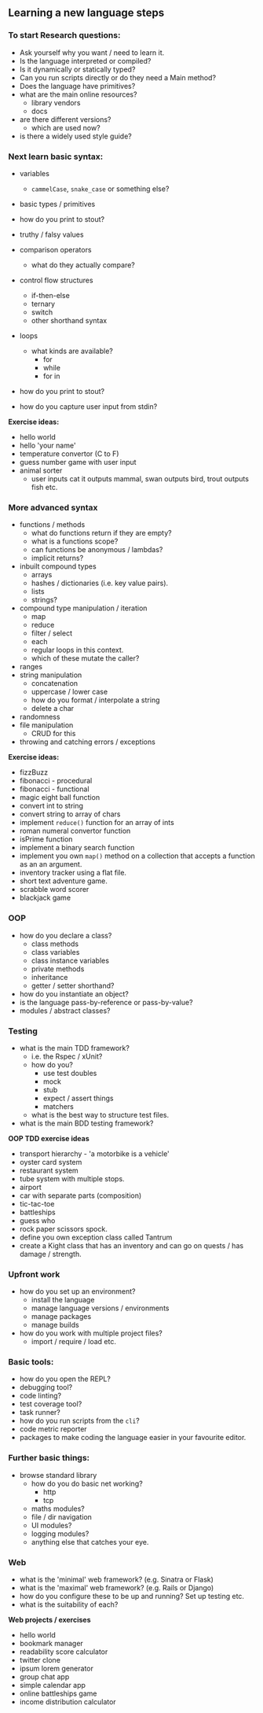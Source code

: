 ## Learning a new language steps

### To start Research questions:
- Ask yourself why you want / need to learn it.
- Is the language interpreted or compiled?
- Is it dynamically or statically typed?
- Can you run scripts directly or do they need a Main method?
- Does the language have primitives?
- what are the main online resources?
  - library vendors
  - docs
- are there different versions?
  - which are used now?
- is there a widely used style guide?

### Next learn basic syntax:
- variables
  - `cammelCase`, `snake_case` or something else?
- basic types / primitives
- how do you print to stout?
- truthy / falsy values
- comparison operators
  - what do they actually compare?
- control flow structures
  - if-then-else
  - ternary
  - switch
  - other shorthand syntax
- loops
  - what kinds are available?
    - for
    - while
    - for in

- how do you print to stout?
- how do you capture user input from stdin?

**Exercise ideas:**
- hello world
- hello 'your name'
- temperature convertor (C to F)
- guess number game with user input
- animal sorter
  - user inputs cat it outputs mammal, swan outputs bird, trout outputs fish etc.

### More advanced syntax
- functions / methods
  - what do functions return if they are empty?
  - what is a functions scope?
  - can functions be anonymous / lambdas?
  - implicit returns?
- inbuilt compound types
  - arrays
  - hashes / dictionaries (i.e. key value pairs).
  - lists
  - strings?
- compound type manipulation / iteration
  - map
  - reduce
  - filter / select
  - each
  - regular loops in this context.
  - which of these mutate the caller?
- ranges
- string manipulation
  - concatenation
  - uppercase / lower case
  - how do you format / interpolate a string
  - delete a char
- randomness
- file manipulation
  - CRUD for this
- throwing and catching errors / exceptions

**Exercise ideas:**
- fizzBuzz
- fibonacci - procedural
- fibonacci - functional
- magic eight ball function
- convert int to string
- convert string to array of chars
- implement `reduce()` function for an array of ints
- roman numeral convertor function
- isPrime function
- implement a binary search function
- implement you own `map()` method on a collection that accepts a function as an an argument.
- inventory tracker using a flat file.
- short text adventure game.
- scrabble word scorer
- blackjack game

### OOP
- how do you declare a class?
  - class methods
  - class variables
  - class instance variables
  - private methods
  - inheritance
  - getter / setter shorthand?
- how do you instantiate an object?
- is the language pass-by-reference or pass-by-value?
- modules / abstract classes?

### Testing
- what is the main TDD framework?
  - i.e. the Rspec / xUnit?
  - how do you?
    - use test doubles
    - mock
    - stub
    - expect / assert things
    - matchers
  - what is the best way to structure test files.
- what is the main BDD testing framework?

**OOP TDD exercise ideas**
- transport hierarchy - 'a motorbike is a vehicle'
- oyster card system
- restaurant system
- tube system with multiple stops.
- airport
- car with separate parts (composition)
- tic-tac-toe
- battleships
- guess who
- rock paper scissors spock.
- define you own exception class called Tantrum
- create a Kight class that has an inventory and can go on quests / has damage / strength.

### Upfront work
- how do you set up an environment?
  - install the language
  - manage language versions / environments
  - manage packages
  - manage builds
- how do you work with multiple project files?
  - import / require / load etc.

### Basic tools:
- how do you open the REPL?
- debugging tool?
- code linting?
- test coverage tool?
- task runner?
- how do you run scripts from the `cli`?
- code metric reporter
- packages to make coding the language easier in your favourite editor.

### Further basic things:
- browse standard library
  - how do you do basic net working?
    - http
    - tcp
  - maths modules?
  - file / dir navigation
  - UI modules?
  - logging modules?
  - anything else that catches your eye.

### Web
- what is the 'minimal' web framework? (e.g. Sinatra or Flask)
- what is the 'maximal' web framework? (e.g. Rails or Django)
- how do you configure these to be up and running? Set up testing etc.
- what is the suitability of each?

**Web projects / exercises**
- hello world
- bookmark manager
- readability score calculator
- twitter clone
- ipsum lorem generator
- group chat app
- simple calendar app
- online battleships game
- income distribution calculator
